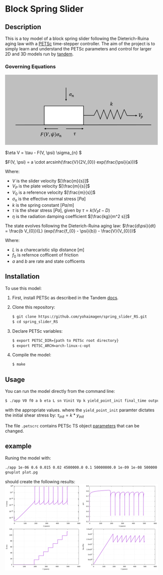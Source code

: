 # Block Spring Slider

## Description


This is a toy model of a block spring slider following the Dieterich-Ruina aging law with a [PETSc](https://petsc.org/release/) time-stepper controller.
The aim of the project is to simply learn and understand the PETSc parameters and control for larger 2D and 3D models run by [tandem](https://github.com/TEAR-ERC/tandem?tab=readme-ov-file).



### Governing Equations
![image](./Picture1.png)

$\eta V = \tau - F(V, \psi) \sigma_{n}  $

$F(V, \psi) = a \cdot arcsinh(\frac{V}{2V_{0}} exp(\frac{\psi}{a}))$

Where:
- $V$ is the slider velocity $[\frac{m}{s}]$
- $V_{P}$ is the plate velocity $[\frac{m}{s}]$
- $V_0$ is a reference velocity $[\frac{m}{s}]$
- $\sigma_{n}$ is the effective normal stress $[Pa]$
- $k$ is the spring constant $[Pa/m]$
- $\tau$ is the shear stress $[Pa]$, given by $\tau = k (V_{P} t - D)$
- $\eta$ is the radiation damping coefficient $[\frac{kg}{m^2  s}]$

The state evolves following the Dieterich-Ruina aging law:
$\frac{d\psi}{dt} = \frac{b V_{0}}{L} (exp(\frac{f_{0} - \psi}{b}) - \frac{V}{V_{0}})$

Where:
- $L$ is a charecaristic slip distance $[m]$
- $f_0$ is refernce cofficent of friction
- $a$ and $b$ are rate and state cofficents



## Installation

To use this model:

1. First, install PETSc as described in the Tandem [docs](https://tandem.readthedocs.io/en/latest/getting-started/installation.html).
2. Clone this repository:
   ```bash
   $ git clone https://github.com/yohaimagen/spring_slider_RS.git
   $ cd spring_slider_RS
   ```
3. Declare PETSc variables:
   ```bash
   $ export PETSC_DIR={path to PETSc root directory}
   $ export PETSC_ARCH=arch-linux-c-opt
   ```

4. Compile the model:
   ```bash
   $ make
   ```



## Usage

You can run the model directly from the command line:
```bash
$ ./app V0 f0 a b eta L sn Vinit Vp k yield_point_init final_time output.txt
```
with the appropriate values.
where the `yield_point_init` paramter dictates the initial shear stress by:
$\tau_{init} = k * y_{init}$

The file `.petscrc` contains PETSc TS object [parameters](https://petsc.org/release/manualpages/TS/TSSetFromOptions/) that can be changed. 

## example
Runing the model with:
```bash
./app 1e-06 0.6 0.015 0.02 4500000.0 0.1 50000000.0 1e-09 1e-08 500000 10 15768000000 out.txt
gnuplot plot.pg
```
should create the following results:
![image](./plot.png)
